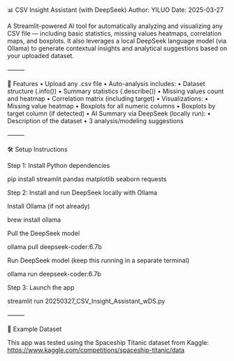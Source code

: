 📊 CSV Insight Assistant (with DeepSeek)
Author: YILUO
Date: 2025-03-27

A Streamlit-powered AI tool for automatically analyzing and visualizing any CSV file — including basic statistics, missing values heatmaps, correlation maps, and boxplots.
It also leverages a local DeepSeek language model (via Ollama) to generate contextual insights and analytical suggestions based on your uploaded dataset.

⸻

🚀 Features
	•	Upload any .csv file
	•	Auto-analysis includes:
• Dataset structure (.info())
• Summary statistics (.describe())
• Missing values count and heatmap
• Correlation matrix (including target)
	•	Visualizations:
• Missing value heatmap
• Boxplots for all numeric columns
• Boxplots by target column (if detected)
	•	AI Summary via DeepSeek (locally run):
• Description of the dataset
• 3 analysis/modeling suggestions

⸻

🛠️ Setup Instructions

Step 1: Install Python dependencies

pip install streamlit pandas matplotlib seaborn requests

Step 2: Install and run DeepSeek locally with Ollama

Install Ollama (if not already)

brew install ollama

Pull the DeepSeek model

ollama pull deepseek-coder:6.7b

Run DeepSeek model (keep this running in a separate terminal)

ollama run deepseek-coder:6.7b

Step 3: Launch the app

streamlit run 20250327_CSV_Insight_Assistant_wDS.py

⸻

📄 Example Dataset

This app was tested using the Spaceship Titanic dataset from Kaggle:
https://www.kaggle.com/competitions/spaceship-titanic/data
